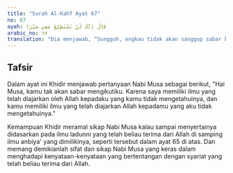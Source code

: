 ```yaml
---
title: "Surah Al-Kahf Ayat 67"
no: 67
ayah: قَالَ اِنَّكَ لَنْ تَسْتَطِيْعَ مَعِيَ صَبْرًا 
arabic_no: ٦٧
translation: "Dia menjawab, “Sungguh, engkau tidak akan sanggup sabar bersamaku."
---
```


## Tafsir

Dalam ayat ini Khidir menjawab pertanyaan Nabi Musa sebagai berikut, "Hai Musa, kamu tak akan sabar mengikutiku. Karena saya memiliki ilmu yang telah diajarkan oleh Allah kepadaku yang kamu tidak mengetahuinya, dan kamu memiliki ilmu yang telah diajarkan Allah kepadamu yang aku tidak mengetahuinya."

Kemampuan Khidir meramal sikap Nabi Musa kalau sampai menyertainya didasarkan pada ilmu ladunni yang telah beliau terima dari Allah di samping ilmu anbiya' yang dimilikinya, seperti tersebut dalam ayat 65 di atas. Dan memang demikianlah sifat dan sikap Nabi Musa yang keras dalam menghadapi kenyataan-kenyataan yang bertentangan dengan syariat yang telah beliau terima dari Allah.